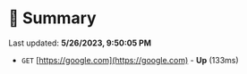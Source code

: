 # 📖 Summary
Last updated: **5/26/2023, 9:50:05 PM**

- `GET` [https://google.com](https://google.com) - **Up** (133ms)
